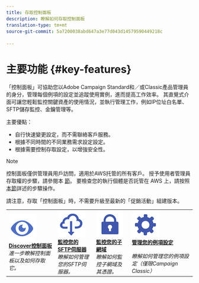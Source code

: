 ```yaml
---
title: 存取控制面板
description: 瞭解如何存取控制面板
translation-type: tm+mt
source-git-commit: 5a7200038abd647a3e77d043d14579590449218c

---
```



# 主要功能 {#key-features}

「控制面板」可協助您以Adobe Campaign Standard和／或Classic產品管理員的身分，管理每個例項的設定並追蹤使用實例，進而提高工作效率。 其直覺式介面可讓您輕鬆監控關鍵資產的使用情況，並執行管理工作，例如IP位址白名單、SFTP儲存監控、金鑰管理等。

主要優點：

* 自行快速變更設定，而不需聯絡客戶服務。
* 根據不同時間的不同業務需求設定設定。
* 根據需要控制存取設定，以增強安全性。

>[!NOTE]
>控制面板僅供管理員用戶訪問，適用於AWS托管的所有客戶。 授予使用者管理員存取權的步驟，請參閱本 [節](../../discover/using/managing-permissions.md)。 要檢查您的執行個體是否託管在 AWS 上，請按照[本節](../../faq.md)詳述的步驟操作。
>
>請注意，存取「控制面板」時，不需要升級至最新的「促銷活動」組建版本。

<table>
<tr>
    <td>
        <a href="../../discover/using/accessing-control-panel.md"><img alt="條件" src="assets/do-not-localize/discover.png"/></a>
        <div><a href="../../discover/using/accessing-control-panel.md"><strong>Discover控制面板</strong></a></div>
        <em>進一步瞭解控制面板以及如何存取它。</em>
    </td>
    <td>
        <a href="../../sftp/using/about-sftp-management.md"><img alt="條件" src="assets/do-not-localize/sftp.png"/></a>
        <div><a href="../../sftp/using/about-sftp-management.md"><strong>監控您的SFTP伺服器</strong></a></div>
        <em>瞭解如何管理您的SFTP伺服器。</em>
    </td>
    <td>
        <a href="../../subdomains-certificates/using/subdomains-branding.md"><img alt="條件" src="assets/do-not-localize/subdomains.png"/></a>
        <div><a href="../../subdomains-certificates/using/subdomains-branding.md"><strong>監控您的子網域</strong></a></div>
        <em>瞭解如何監控子網域及其憑證。</em>
    </td>
    <td>
        <a href="../../instances-settings/using/ip-whitelisting-instance-access.md"><img alt="條件" src="assets/do-not-localize/instance_settings.png"/></a>
        <div><a href="../../instances-settings/using/ip-whitelisting-instance-access.md"><strong>管理您的例項設定</strong></a></div>
        <br/><em>瞭解如何管理您的例項設定（僅限Campaign Classic）</em>
    </td>
</tr>
</table>
